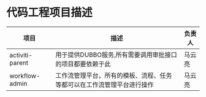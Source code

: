 代码工程项目描述 
=============
|  项目 | 描述  |  负责人 |
| ------------ | ------------ | ------------ |
|activiti-parent |  用于提供DUBBO服务,所有需要调用审批接口的项目都要依赖于此 | 马云亮   |
| workflow-admin    | 工作流管理平台，所有的模板、流程、任务等都可以在工作流管理平台进行操作 |  马云亮  |
